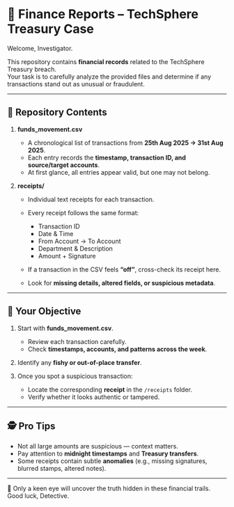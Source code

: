 # 📑 Finance Reports – TechSphere Treasury Case

Welcome, Investigator.

This repository contains **financial records** related to the TechSphere Treasury breach.  
Your task is to carefully analyze the provided files and determine if any transactions stand out as unusual or fraudulent.

---

## 📂 Repository Contents

1. **funds_movement.csv**  
   - A chronological list of transactions from **25th Aug 2025 → 31st Aug 2025**.  
   - Each entry records the **timestamp, transaction ID, and source/target accounts**.  
   - At first glance, all entries appear valid, but one may not belong.

2. **receipts/**  
   - Individual text receipts for each transaction.  
   - Every receipt follows the same format:  
     - Transaction ID  
     - Date & Time  
     - From Account → To Account  
     - Department & Description  
     - Amount + Signature  

   - If a transaction in the CSV feels **“off”**, cross-check its receipt here.  
   - Look for **missing details, altered fields, or suspicious metadata**.

---

## 🎯 Your Objective

1. Start with **funds_movement.csv**.  
   - Review each transaction carefully.  
   - Check **timestamps, accounts, and patterns across the week**.

2. Identify any **fishy or out-of-place transfer**.  

3. Once you spot a suspicious transaction:  
   - Locate the corresponding **receipt** in the `/receipts` folder.  
   - Verify whether it looks authentic or tampered.

---

## 🕵️ Pro Tips

- Not all large amounts are suspicious — context matters.  
- Pay attention to **midnight timestamps** and **Treasury transfers**.  
- Some receipts contain subtle **anomalies** (e.g., missing signatures, blurred stamps, altered notes).  

---

🔎 Only a keen eye will uncover the truth hidden in these financial trails.  
Good luck, Detective.
